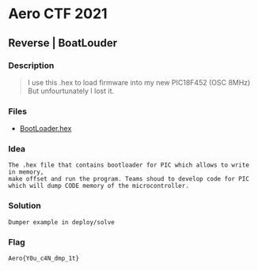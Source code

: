 # Aero CTF 2021

## Reverse | BoatLouder

### Description
> I use this .hex to load firmware into my new PIC18F452 (OSC 8MHz)
> But unfourtunately I lost it.

### Files
- [BootLoader.hex](deploy/Boot_Loader.hex)

### Idea
    The .hex file that contains bootloader for PIC which allows to write in memory, 
    make offset and run the program. Teams shoud to develop code for PIC 
    which will dump CODE memory of the microcontroller. 
    
### Solution
    Dumper example in deploy/solve

### Flag
`Aero{Y0u_c4N_dmp_1t}`